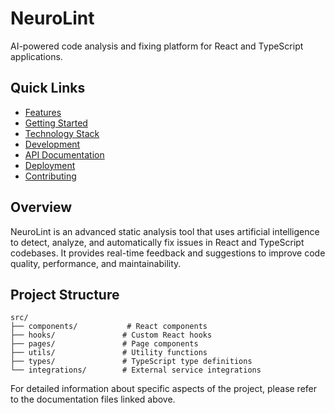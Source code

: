 
# NeuroLint

AI-powered code analysis and fixing platform for React and TypeScript applications.

## Quick Links

- [Features](./features.md)
- [Getting Started](./getting-started.md)
- [Technology Stack](./tech-stack.md)
- [Development](./development.md)
- [API Documentation](./api.md)
- [Deployment](./deployment.md)
- [Contributing](./contributing.md)

## Overview

NeuroLint is an advanced static analysis tool that uses artificial intelligence to detect, analyze, and automatically fix issues in React and TypeScript codebases. It provides real-time feedback and suggestions to improve code quality, performance, and maintainability.

## Project Structure

```
src/
├── components/           # React components
├── hooks/               # Custom React hooks
├── pages/               # Page components
├── utils/               # Utility functions
├── types/               # TypeScript type definitions
└── integrations/        # External service integrations
```

For detailed information about specific aspects of the project, please refer to the documentation files linked above.
